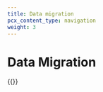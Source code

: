```yaml
---
title: Data migration
pcx_content_type: navigation
weight: 3
---
```


# Data Migration

{{<directory-listing>}}
